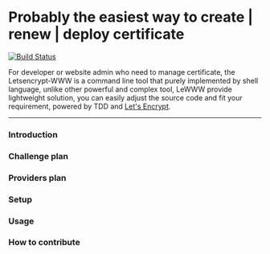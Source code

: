 # Probably the easiest way to create | renew | deploy certificate 

[![Build Status](https://travis-ci.org/sunwei/letsencrypt-www.svg?branch=master)](https://travis-ci.org/sunwei/letsencrypt-www)

For developer or website admin who need to manage certificate, the Letsencrypt-WWW is a command line tool that purely 
implemented by shell language, unlike other powerful and complex tool, LeWWW provide lightweight solution, you can easily 
adjust the source code and fit your requirement, powered by TDD and [Let's Encrypt](https://letsencrypt.org/).

---

### Introduction
### Challenge plan
### Providers plan
### Setup
### Usage
### How to contribute

